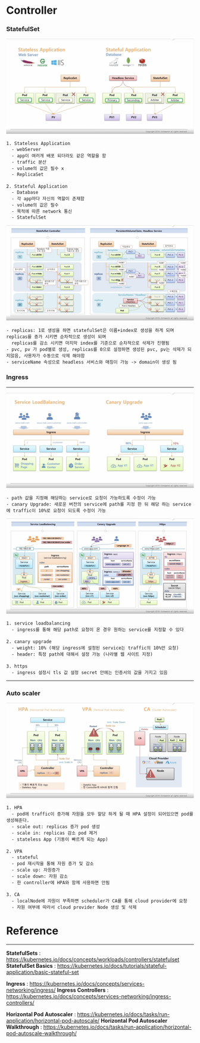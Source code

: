 # Controller

### StatefulSet

![statefulSet](../images/statefulSet.png)
```
1. Stateless Application 
  - webServer
  - app이 여러개 배포 되더라도 같은 역할을 함
  - traffic 분산
  - volume의 값은 필수 x
  - ReplicaSet

2. Stateful Application 
  - Database
  - 각 app마다 자신의 역할이 존재함
  - volume의 값은 필수
  - 목적에 따른 network 통신
  - StatefulSet
```

![statefulSet](../images/statefulSet2.png)
```
- replicas: 1로 생성을 하면 statefulSet은 이름+index로 생성을 하게 되며 replicas를 증가 시키면 순차적으로 생성이 되며
  replicas를 감소 시키면 마지막 index를 기준으로 순차적으로 삭제가 진행됨
- pvc, pv 가 pod별로 생성, replicas를 0으로 설정하면 생성된 pvc, pv는 삭제가 되지않음, 사용자가 수동으로 삭제 해야함
- serviceName 속성으로 headless 서비스와 매칭이 가능 -> domain이 생성 됨 
```

### Ingress
---
![ingress](../images/ingress.png)
```
- path 값을 지정해 해당하는 service로 요청이 가능하도록 수정이 가능
- canary Upgrade: 새로운 버전의 service에 path를 지정 한 뒤 해당 하는 service에 traffic이 10%로 요청이 되도록 수정이 가능
```
![ingress](../images/ingress2.png)

```
1. service loadbalancing
  - ingress를 통해 해당 path로 요청이 온 경우 원하는 service를 지정할 수 있다

2. canary upgrade
  - weight: 10% (해당 ingress에 설정된 service는 traffic의 10%만 요청)
  - header: 특정 path에 대해서 설정 가능 (나라별 웹 사이트 지정)

3. https
  - ingress 설정시 tls 값 설정 secret 안에는 인증서의 값을 가지고 있음
```
----
### Auto scaler

![Auto scaler](../images/auto-scaler.png)

```
1. HPA
  - pod에 traffic이 증가해 자원을 모두 할당 하게 될 때 HPA 설정이 되어있으면 pod를 생성해준다.
  - scale out: replicas 증가 pod 생성
  - scale in: replicas 감소 pod 제거
  - stateless App (기동이 빠르게 되는 App)

2. VPA
  - stateful
  - pod 재시작을 통해 자원 증가 및 감소
  - scale up: 자원증가
  - scale down: 자원 감소
  - 한 controller에 HPA와 함께 사용하면 안됨

3. CA
  - localNode에 자원이 부족하면 scheduler가 CA를 통해 cloud provider에 요청
  - 자원 여부에 따라서 cloud provider Node 생성 및 삭제
```

# Reference
----
**StatefulSets** : https://kubernetes.io/docs/concepts/workloads/controllers/statefulset
**StatefulSet Basics** : https://kubernetes.io/docs/tutorials/stateful-application/basic-stateful-set

**Ingress** : https://kubernetes.io/docs/concepts/services-networking/ingress/
**Ingress Controllers** : https://kubernetes.io/docs/concepts/services-networking/ingress-controllers/

**Horizontal Pod Autoscaler** : https://kubernetes.io/docs/tasks/run-application/horizontal-pod-autoscale/
**Horizontal Pod Autoscaler Walkthrough** : https://kubernetes.io/docs/tasks/run-application/horizontal-pod-autoscale-walkthrough/
